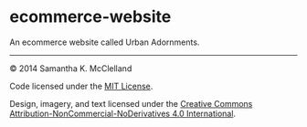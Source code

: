 # ecommerce-website

An ecommerce website called Urban Adornments.

---

© 2014 Samantha K. McClelland

Code licensed under the [MIT License](LICENSE).

Design, imagery, and text licensed under the [Creative Commons Attribution-NonCommercial-NoDerivatives 4.0  International](http://creativecommons.org/licenses/by-nc-nd/4.0/).
